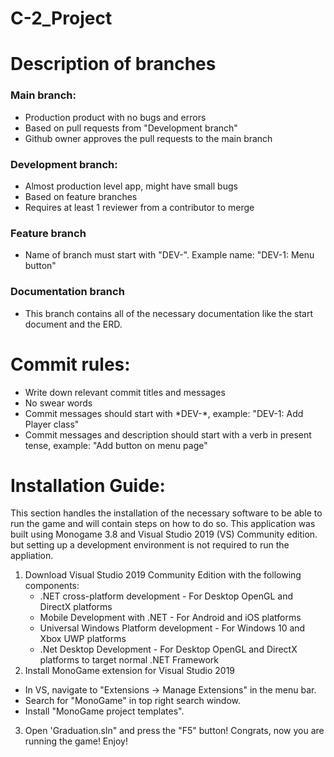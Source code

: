 # C-2_Project

<h1>Description of branches</h1>

<h3>Main branch:</h3>
<ul>
  <li>Production product with no bugs and errors</li>
  <li>Based on pull requests from "Development branch"</li>
  <li>Github owner approves the pull requests to the main branch</li>
</ul>
<h3>Development branch:</h3>
<ul>
  <li>Almost production level app, might have small bugs</li>
  <li>Based on feature branches</li>
  <li>Requires at least 1 reviewer from a contributor to merge</li>
</ul>
<h3>Feature branch</h3>
<ul>
  <li>Name of branch must start with "DEV-". Example name: "DEV-1: Menu button"</li>
</ul>
<h3>Documentation branch</h3>
<ul>
  <li>This branch contains all of the necessary documentation like the start document and the ERD.</li>
</ul>

<h1>Commit rules:</h1>
<ul>
  <li>Write down relevant commit titles and messages</li>
  <li>No swear words</li>
  <li>Commit messages should start with *DEV-*, example: "DEV-1: Add Player class"</li>
  <li>Commit messages and description should start with a verb in present tense, example:
    "Add button on menu page"
  </li>
</ul>
<h1>Installation Guide:</h1>

This section handles the installation of the necessary software to be able to run the game and will contain steps on how to do so.  This application was built using Monogame 3.8 and Visual Studio 2019 (VS) Community edition. but setting up a development environment is not required to run the appliation.

1. Download Visual Studio 2019 Community Edition with the following components:
   - .NET cross-platform development - For Desktop OpenGL and DirectX platforms
   - Mobile Development with .NET - For Android and iOS platforms
   - Universal Windows Platform development - For Windows 10 and Xbox UWP platforms
   - .Net Desktop Development - For Desktop OpenGL and DirectX platforms to target normal .NET Framework
2.  Install MonoGame extension for Visual Studio 2019
   - In VS, navigate to "Extensions -> Manage Extensions" in the menu bar.
   - Search for "MonoGame" in top right search window.
   - Install "MonoGame project templates".
3. Open 'Graduation.sln" and press the "F5" button!
Congrats, now you are running the game! Enjoy!
